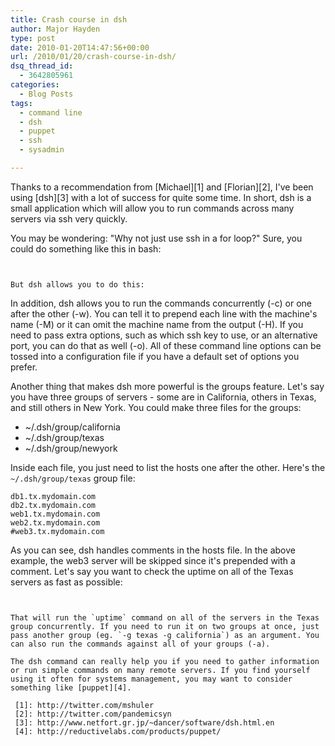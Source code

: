 ```yaml
---
title: Crash course in dsh
author: Major Hayden
type: post
date: 2010-01-20T14:47:56+00:00
url: /2010/01/20/crash-course-in-dsh/
dsq_thread_id:
  - 3642805961
categories:
  - Blog Posts
tags:
  - command line
  - dsh
  - puppet
  - ssh
  - sysadmin

---
```

Thanks to a recommendation from [Michael][1] and [Florian][2], I've been using [dsh][3] with a lot of success for quite some time. In short, dsh is a small application which will allow you to run commands across many servers via ssh very quickly.

You may be wondering: "Why not just use ssh in a for loop?" Sure, you could do something like this in bash:

```


But dsh allows you to do this:

```


In addition, dsh allows you to run the commands concurrently (-c) or one after the other (-w). You can tell it to prepend each line with the machine's name (-M) or it can omit the machine name from the output (-H). If you need to pass extra options, such as which ssh key to use, or an alternative port, you can do that as well (-o). All of these command line options can be tossed into a configuration file if you have a default set of options you prefer.

Another thing that makes dsh more powerful is the groups feature. Let's say you have three groups of servers - some are in California, others in Texas, and still others in New York. You could make three files for the groups:

  * ~/.dsh/group/california
  * ~/.dsh/group/texas
  * ~/.dsh/group/newyork

Inside each file, you just need to list the hosts one after the other. Here's the `~/.dsh/group/texas` group file:

```
db1.tx.mydomain.com
db2.tx.mydomain.com
web1.tx.mydomain.com
web2.tx.mydomain.com
#web3.tx.mydomain.com
```


As you can see, dsh handles comments in the hosts file. In the above example, the web3 server will be skipped since it's prepended with a comment. Let's say you want to check the uptime on all of the Texas servers as fast as possible:

```


That will run the `uptime` command on all of the servers in the Texas group concurrently. If you need to run it on two groups at once, just pass another group (eg. `-g texas -g california`) as an argument. You can also run the commands against all of your groups (-a).

The dsh command can really help you if you need to gather information or run simple commands on many remote servers. If you find yourself using it often for systems management, you may want to consider something like [puppet][4].

 [1]: http://twitter.com/mshuler
 [2]: http://twitter.com/pandemicsyn
 [3]: http://www.netfort.gr.jp/~dancer/software/dsh.html.en
 [4]: http://reductivelabs.com/products/puppet/
